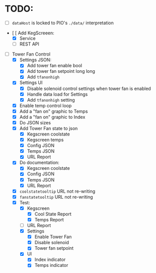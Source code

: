 # TODO:

- [ ] `dataHost` is locked to PIO's `./data/` interpretation
- [ [ Add KegScreeen:
    - [x] Service
    - [ ] REST API

- [ ] Tower Fan Control
    - [x] Settings JSON:
        - [x] Add tower fan enable bool
        - [x] Add tower fan setpoint long long
        - [x] Add `tfanonhigh`
    - [x] Settings UI
        - [x] Disable solenoid control settings when tower fan is enabled
        - [x] Handle data load for Settings
        - [x] Add `tfanonhigh` setting
    - [x] Enable temp control loop
    - [x] Add a "fan on" graphic to Temps
    - [x] Add a "fan on" graphic to Index
    - [x] Do JSON sizes
    - [x] Add Tower Fan state to json
        - [x] Kegscreen coolstate
        - [x] Kegscreen temps
        - [x] Config JSON
        - [x] Temps JSON
        - [x] URL Report
    - [x] Do documentation:
        - [x] Kegscreen coolstate
        - [x] Config JSON
        - [x] Temps JSON
        - [x] URL Report
    - [x] `coolstatetooltip` URL not re-writing
    - [x] `fanstatetooltip` URL not re-writing
    - [x] Test:
        - [x] Kegscreen
            - [x] Cool State Report
            - [x] Temps Report
        - [ ] URL Report
        - [x] Settings
            - [x] Enable Tower Fan
            - [x] Disable solenoid
            - [x] Tower fan setpoint
        - [x] UI
            - [x] Index indicator
            - [x] Temps indicator
